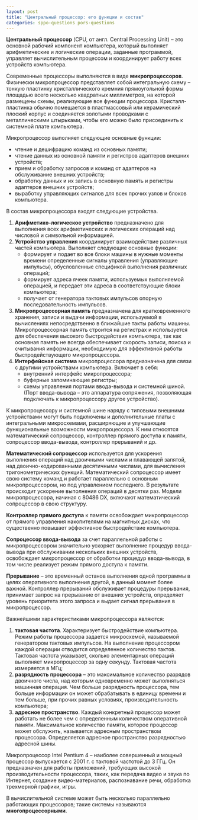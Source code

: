 ```yaml
---
layout: post
title: "Центральный процессор: его функции и состав"
categories: sppo-questions pors-questions
---
```


**Центральный процессор** (CPU, от англ. Central Processing Unit) – это основной рабочий компонент
компьютера, который выполняет арифметические и логические операции, заданные программой, управляет
вычислительным процессом и координирует работу всех устройств компьютера.

Современные процессоры выполняются в виде **микропроцессоров**. Физически микропроцессор представляет
собой интегральную схему – тонкую пластинку кристаллического кремния прямоугольной формы площадью всего
несколько квадратных миллиметров, на которой размещены схемы, реализующие все функции процессора.
Кристалл-пластинка обычно помещается в пластмассовый или керамический плоский корпус и соединяется
золотыми проводками с металлическими штырьками, чтобы его можно было присоединить к системной плате
компьютера.

Микропроцессор выполняет следующие основные функции:

- чтение и дешифрацию команд из основных памяти;
- чтение данных из основной памяти и регистров адаптеров внешних устройств;
- прием и обработку запросов и команд от адаптеров на обслуживание внешних устройств;
- обработку данных и их запись в основную память и регистры адаптеров внешних устройств;
- выработку управляющих сигналов для всех прочих узлов и блоков компьютера.

В состав микропроцессора входят следующие устройства.

1. **Арифметико-логическое устройство** предназначено для выполнения всех арифметических и логических
   операций над числовой и символьной информацией.
2. **Устройство управления** координирует взаимодействие различных частей компьютера. Выполняет следующие
   основные функции:
   - формирует и подает во все блоки машины в нужные моменты времени определенные сигналы управления
     (управляющие импульсы), обусловленные спецификой выполнения различных операций;
   - формирует адреса ячеек памяти, используемых выполняемой операцией, и передает эти адреса в
     соответствующие блоки компьютера;
   - получает от генератора тактовых импульсов опорную последовательность импульсов.
3. **Микропроцессорная память** предназначена для кратковременного хранения, записи и выдачи информации,
   используемой в вычислениях непосредственно в ближайшие такты работы машины. Микропроцессорная память
   строится на регистрах и используется для обеспечения высокого быстродействия компьютера, так как основная
   память не всегда обеспечивает скорость записи, поиска и считывания информации, необходимую для эффективной
   работы быстродействующего микропроцессора.
4. **Интерфейсная система** микропроцессора предназначена для связи с другими устройствами компьютера. Включает
   в себя:
   - внутренний интерфейс микропроцессора;
   - буферные запоминающие регистры;
   - схемы управления портами ввода-вывода и системной шиной. (Порт ввода-вывода – это аппаратура сопряжения,
     позволяющая подключать к микропроцессору другое устройство).

К микропроцессору и системной шине наряду с типовыми внешними устройствами могут быть подключены и дополнительные
платы с интегральными микросхемами, расширяющие и улучшающие функциональные возможности микропроцессора. К ним
относятся математический сопроцессор, контроллер прямого доступа к памяти, сопроцессор ввода-вывода, контроллер
прерываний и др.

**Математический сопроцессор** используется для ускорения выполнения операций над двоичными числами и плавающей
запятой, над двоично-кодированными десятичными числами, для вычисления тригонометрических функций. Математический
сопроцессор имеет свою систему команд и работает параллельно с основным микропроцессором, но под управлением
последнего. В результате происходит ускорение выполнения операций в десятки раз. Модели микропроцессора, начиная
с 80486 DX, включают математический сопроцессор в свою структуру.

**Контроллер прямого доступа** к памяти освобождает микропроцессор от прямого управления накопителями на магнитных
дисках, что существенно повышает эффективное быстродействие компьютера.

**Сопроцессор ввода-вывода** за счет параллельной работы с микропроцессором значительно ускоряет выполнение процедур
ввода-вывода при обслуживании нескольких внешних устройств, освобождает микропроцессор от обработки процедур
ввода-вывода, в том числе реализует режим прямого доступа к памяти.

**Прерывание** – это временный останов выполнения одной программы в целях оперативного выполнения другой, в данный
момент более важной. Контроллер прерываний обслуживает процедуры прерывания, принимает запрос на прерывание от
внешних устройств, определяет уровень приоритета этого запроса и выдает сигнал прерывания в микропроцессор.

Важнейшими характеристиками микропроцессора являются:

1. **тактовая частота**. Характеризует быстродействие компьютера. Режим работы процессора задается микросхемой,
   называемой генератором тактовых импульсов. На выполнение процессором каждой операции отводится определенное
   количество тактов. Тактовая частота указывает, сколько элементарных операций выполняет микропроцессор за одну
   секунду. Тактовая частота измеряется в МГц;
2. **разрядность процессора** – это максимальное количество разрядов двоичного числа, над которым одновременно
   может выполняться машинная операция. Чем больше разрядность процессора, тем больше информации он может
   обрабатывать в единицу времени и тем больше, при прочих равных условиях, производительность компьютера;
3. **адресное пространство**. Каждый конкретный процессор может работать не более чем с определенным количеством
   оперативной памяти. Максимальное количество памяти, которое процессор может обслужить, называется адресным
   пространством процессора. Определяется адресное пространство разрядностью адресной шины.

Микропроцессор Intel Pentium 4 – наиболее совершенный и мощный процессор выпускается с 2001 г. с тактовой частотой
до 3 ГГц. Он предназначен для работы приложений, требующих высокой производительности процессора, таких, как
передача видео и звука по Интернет, создание видео-материалов, распознавание речи, обработка трехмерной графики, игры.

В вычислительной системе может быть несколько параллельно работающих процессоров; такие системы называются
**многопроцессорными**.
